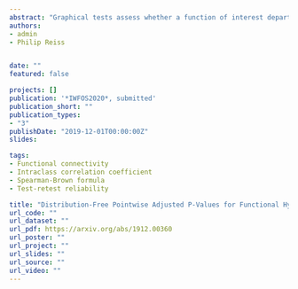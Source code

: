 ```yaml
---
abstract: "Graphical tests assess whether a function of interest departs from an envelope of functions generated under a simulated null distribution. This approach originated in spatial statistics, but has recently gained some popularity in functional data analysis. Whereas such envelope tests examine deviation from a functional null distribution in an omnibus sense, in some applications we wish to do more: to obtain p-values at each point in the function domain, adjusted to control the familywise error rate. Here we derive pointwise adjusted p-values based on envelope tests, and relate these to previous approaches for functional data under distributional assumptions. We then present two alternative distribution-free p-value adjustments that offer greater power. The methods are illustrated with an analysis of age-varying sex effects on cortical thickness in the human brain."
authors:
- admin
- Philip Reiss


date: ""
featured: false

projects: []
publication: '*IWFOS2020*, submitted'
publication_short: ""
publication_types:
- "3"
publishDate: "2019-12-01T00:00:00Z"
slides: 

tags:
- Functional connectivity
- Intraclass correlation coefficient
- Spearman-Brown formula
- Test-retest reliability

title: "Distribution-Free Pointwise Adjusted P-Values for Functional Hypotheses"
url_code: ""
url_dataset: ""
url_pdf: https://arxiv.org/abs/1912.00360
url_poster: ""
url_project: ""
url_slides: ""
url_source: ""
url_video: ""
---
```



